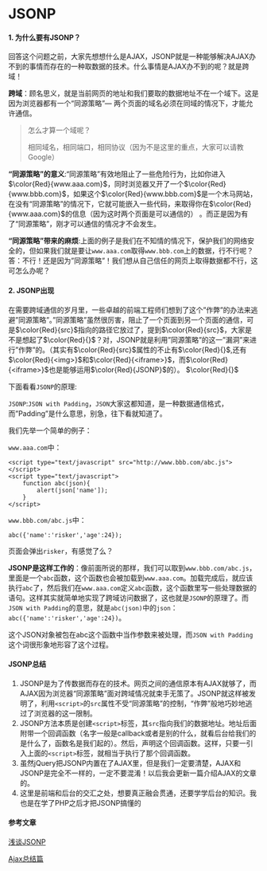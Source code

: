 # JSONP



#### 1. 为什么要有JSONP？

回答这个问题之前，大家先想想什么是AJAX，JSONP就是一种能够解决AJAX办不到的事情而存在的一种取数据的技术。什么事情是AJAX办不到的呢？就是跨域！

**跨域**：顾名思义，就是当前网页的地址和我们要取的数据地址不在一个域下。这是因为浏览器都有一个“同源策略”— 两个页面的域名必须在同域的情况下，才能允许通信。

> 怎么才算一个域呢？
>
> 相同域名，相同端口，相同协议（因为不是这里的重点，大家可以请教Google）

**“同源策略”的意义**:“同源策略”有效地阻止了一些危险行为，比如你进入$\color{Red}{www.aaa.com}$，同时浏览器又开了一个$\color{Red}{www.bbb.com}$，如果这个$\color{Red}{www.bbb.com}$是一个木马网站，在没有“同源策略”的情况下，它就可能嵌入一些代码，来取得你在$\color{Red}{www.aaa.com}$的信息（因为这时两个页面是可以通信的） 。而正是因为有了“同源策略”，刚才可以通信的情况才不会发生。

**“同源策略”带来的麻烦**:上面的例子是我们在不知情的情况下，保护我们的网络安全的，但如果我们就是要让`www.aaa.com`取得`www.bbb.com`上的数据，行不行呢？答：不行！还是因为”同源策略”！我们想从自己信任的网页上取得数据都不行，这可怎么办呢？

#### 2. JSONP出现

在需要跨域通信的岁月里，一些卓越的前端工程师们想到了这个”作弊”的办法来逃避”同源策略”。”同源策略”虽然很厉害，阻止了一个页面到另一个页面的通信，可是$\color{Red}{src}$指向的路径它放过了，提到$\color{Red}{src}$，大家是不是想起了$\color{Red}{}$？对，JSONP就是利用”同源策略”的这一”漏洞”来进行”作弊”的。（其实有$\color{Red}{src}$属性的不止有$\color{Red}{}$,还有$\color{Red}{<img>}$和$\color{Red}{<iframe>}$，而$\color{Red}{<iframe>}$也是能够运用$\color{Red}{JSONP}$的）。
$\color{Red}{}$

下面看看`JSONP`的原理:

`JSONP`:`JSON with Padding`，`JSON`大家这都知道，是一种数据通信格式，而”Padding”是什么意思，别急，往下看就知道了。

我们先举一个简单的例子：

`www.aaa.com`中：

```
<script type="text/javascript" src="http://www.bbb.com/abc.js"></script>
<script type="text/javascript">
    function abc(json){
        alert(json['name']); 
    }
</script>
```

`www.bbb.com/abc.js`中：

```
abc({'name':'risker','age':24});
```

页面会弹出`risker`，有感觉了么？

**JSONP是这样工作的**：像前面所说的那样，我们可以取到`www.bbb.com/abc.js`，里面是一个`abc`函数，这个函数也会被加载到`www.aaa.com`。加载完成后，就应该执行`abc`了，然后我们在`www.aaa.com`定义`abc`函数，这个函数里写一些处理数据的语句。这样其实就简单地实现了跨域访问数据了，这也就是`JSONP`的原理了。而`JSON with Padding`的意思，就是`abc(json)`中的`json`：
`abc({'name':'risker','age':24})`。

这个JSON对象被包在abc这个函数中当作参数来被处理，而`JSON with Padding`这个词很形象地形容了这个过程。



#### JSONP总结

1. JSONP是为了传数据而存在的技术。网页之间的通信原本有AJAX就够了，而AJAX因为浏览器“同源策略”面对跨域情况就束手无策了。JSONP就这样被发明了，利用`<script>`的`src`属性不受“同源策略”的控制，“作弊”般地巧妙地逃过了浏览器的这一限制。
2. JSONP方法本质是创建`<script>`标签，其`src`指向我们的数据地址。地址后面附带一个回调函数（名字一般是callback或者是别的什么，就看后台给我们的是什么了，函数名是我们起的）。然后，声明这个回调函数。这样，只要一引入上面的`<script>`标签，就相当于执行了那个回调函数。
3. 虽然jQuery把JSONP内置在了AJAX里，但是我们一定要清楚，AJAX和JSONP是完全不一样的，一定不要混淆！以后我会更新一篇介绍AJAX的文章的。
4. 这里是前端和后台的交汇之处，想要真正融会贯通，还要学学后台的知识。我也是在学了PHP之后才把JSONP搞懂的


#### 参考文章
[浅谈JSONP](https://segmentfault.com/a/1190000003746509)

[Ajax总结篇](http://blog.poetries.top/2016/11/26/Ajax-summary/)

